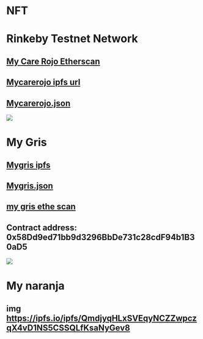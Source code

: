 # NFT
# Rinkeby Testnet Network
## [My Care Rojo Etherscan](https://rinkeby.etherscan.io/token/0xe162b14275c023a5512bfee29b37c0de4c8c2d4d)
## [Mycarerojo ipfs url](https://ipfs.io/ipfs/Qmeu9F8WC5v9ePHrCz8xFJuiFHK7N7HVvfEPaZejeJgfow)
## [Mycarerojo.json](https://ipfs.io/ipfs/QmTeNwqoxQ9snbZQaZgYdVW7EEVrS9h9NMYVnVZUPg8oNf)
![](https://ipfs.io/ipfs/Qmeu9F8WC5v9ePHrCz8xFJuiFHK7N7HVvfEPaZejeJgfow)
# My Gris
## [Mygris ipfs](https://ipfs.io/ipfs/QmcdhiQ9oS9TmvsPUyTCMZKgkaogJRgE6GPxUCz6oPuFoa)
## [Mygris.json](https://ipfs.io/ipfs/QmWRpuz8vukXoyLzYi5VZSnxQWkcnWe1UAS35bn6qh2Rm4)
## [my gris ethe scan](https://rinkeby.etherscan.io/token/0x58dd9ed71bb9d3296bbde731c28cdf94b1b30ad5)
## Contract address: 0x58Dd9ed71bb9d3296BbDe731c28cdF94b1B30aD5
![](https://ipfs.io/ipfs/QmcdhiQ9oS9TmvsPUyTCMZKgkaogJRgE6GPxUCz6oPuFoa)
# My naranja
## img https://ipfs.io/ipfs/QmdjyqHLxSVEqyNCZZwpczqX4vD1NS5CSSQLfKsaNyGev8

